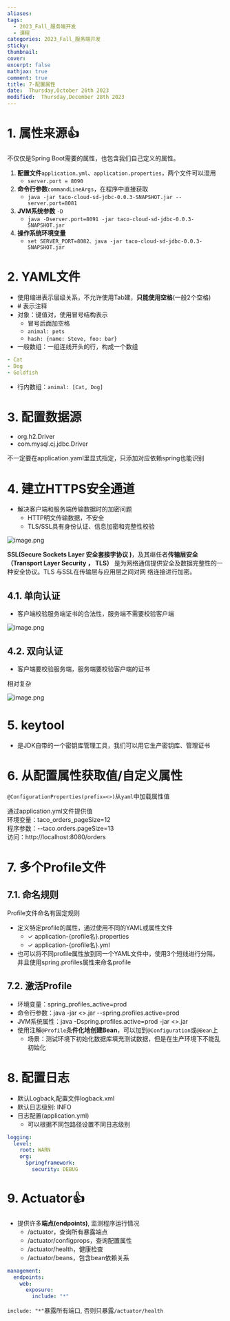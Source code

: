 ```yaml
---
aliases: 
tags:
  - 2023_Fall_服务端开发
  - 课程
categories: 2023_Fall_服务端开发
sticky:
thumbnail:
cover: 
excerpt: false
mathjax: true
comment: true
title: 7-配置属性
date:  Thursday,October 26th 2023
modified:  Thursday,December 28th 2023
---
```


# 1. 属性来源👍

不仅仅是Spring Boot需要的属性，也包含我们自己定义的属性。

1. **配置文件**`application.yml`、`application.properties`，两个文件可以混用
	- `server.port = 8090`
2. **命令行参数**`commandLineArgs`，在程序中直接获取
	- `java -jar taco-cloud-sd-jdbc-0.0.3-SNAPSHOT.jar -- server.port=8081`
3. **JVM系统参数** `-D`
	- `java -Dserver.port=8091 -jar taco-cloud-sd-jdbc-0.0.3-SNAPSHOT.jar`
4. **操作系统环境变量**
	- `set SERVER_PORT=8082、java -jar taco-cloud-sd-jdbc-0.0.3-SNAPSHOT.jar`

# 2. YAML文件

- 使用缩进表示层级关系，不允许使用Tab建，**只能使用空格**(一般2个空格)
- \# 表示注释
- 对象：键值对，使用冒号结构表示
	- 冒号后面加空格
	- `animal: pets`
	- `hash: {name: Steve, foo: bar}`
- 一般数组：一组连线开头的行，构成一个数组

```yaml
- Cat
- Dog
- Goldfish
```

- 行内数组：`animal: [Cat, Dog]`

# 3. 配置数据源

- org.h2.Driver
- com.mysql.cj.jdbc.Driver

不一定要在application.yaml里显式指定，只添加对应依赖spring也能识别

# 4. 建立HTTPS安全通道

- 解决客户端和服务端传输数据时的加密问题
	- HTTP明文传输数据，不安全
	- TLS/SSL具有身份认证、信息加密和完整性校验

![image.png](https://chillcharlie-img.oss-cn-hangzhou.aliyuncs.com/image%2F2023%2F10%2F26%2F609986015a78cfd18e72b154942d8f25_20231026200319.png)

**SSL(Secure Sockets Layer 安全套接字协议 )**，及其继任者**传输层安全（Transport Layer Security ， TLS）** 是为网络通信提供安全及数据完整性的一种安全协议。TLS 与SSL在传输层与应用层之间对网 络连接进行加密。

## 4.1. 单向认证

- 客户端校验服务端证书的合法性，服务端不需要校验客户端

![image.png](https://chillcharlie-img.oss-cn-hangzhou.aliyuncs.com/image%2F2023%2F10%2F26%2Fb843eb927502da6e44df35255de08531_20231026200909.png)

## 4.2. 双向认证

- 客户端要校验服务端，服务端要校验客户端的证书

相对复杂

![image.png](https://chillcharlie-img.oss-cn-hangzhou.aliyuncs.com/image%2F2023%2F10%2F26%2Fc877b90370c978ce90e18d403f7c8f2f_20231026201330.png)

# 5. keytool

- 是JDK自带的一个密钥库管理工具，我们可以用它生产密钥库、管理证书

# 6. 从配置属性获取值/自定义属性

`@ConfigurationProperties(prefix=<>)`从`yaml`中加载属性值

通过application.yml文件提供值  
环境变量：taco_orders_pageSize=12  
程序参数：--taco.orders.pageSize=13  
访问：http://localhost:8080/orders

# 7. 多个Profile文件

## 7.1. 命名规则

Profile文件命名有固定规则

- 定义特定profile的属性，通过使用不同的YAML或属性文件  
	- ✓ application-{profile名}.properties  
	- ✓ application-{profile名}.yml  
- 也可以将不同profile属性放到同一个YAML文件中，使用3个短线进行分隔，并且使用spring.profiles属性来命名profile

## 7.2. 激活Profile

- 环境变量：spring_profiles_active=prod
- 命令行参数：java -jar <>.jar --spring.profiles.active=prod
- JVM系统属性：java -Dspring.profiles.active=prod -jar <>.jar
- 使用注解`@Profile`条**件化地创建Bean**，可以加到`@Configuration`或`@Bean`上
	- 场景：测试环境下初始化数据库填充测试数据，但是在生产环境下不能乱初始化

# 8. 配置日志

- 默认Logback,配置文件logback.xml
- 默认日志级别: INFO
- 日志配置(application.yml)
	- 可以根据不同包路径设置不同日志级别

```yaml
logging:
  level:
    root: WARN
    org:
      Springframework:
	    security: DEBUG
```

# 9. Actuator👍

- 提供许多**端点(endpoints)**, 监测程序运行情况
	- /actuator，查询所有暴露端点
	- /actuator/configprops，查询配置属性
	- /actuator/health，健康检查
	- /actuator/beans，包含bean依赖关系

```yaml
management:
  endpoints:
    web:
      exposure:
        include: "*"
```

`include: "*"`暴露所有端口, 否则只暴露`/actuator/health`

